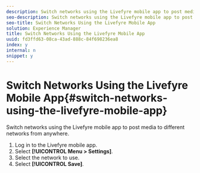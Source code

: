 ```yaml
---
description: Switch networks using the Livefyre mobile app to post media to different networks from anywhere.
seo-description: Switch networks using the Livefyre mobile app to post media to different networks from anywhere.
seo-title: Switch Networks Using the Livefyre Mobile App
solution: Experience Manager
title: Switch Networks Using the Livefyre Mobile App
uuid: fd3ffd63-08ca-43ad-888c-84f698236ea8
index: y
internal: n
snippet: y
---
```


# Switch Networks Using the Livefyre Mobile App{#switch-networks-using-the-livefyre-mobile-app}

Switch networks using the Livefyre mobile app to post media to different networks from anywhere.

1. Log in to the Livefyre mobile app.
1. Select **[!UICONTROL Menu > Settings]**.
1. Select the network to use.
1. Select **[!UICONTROL Save]**.
